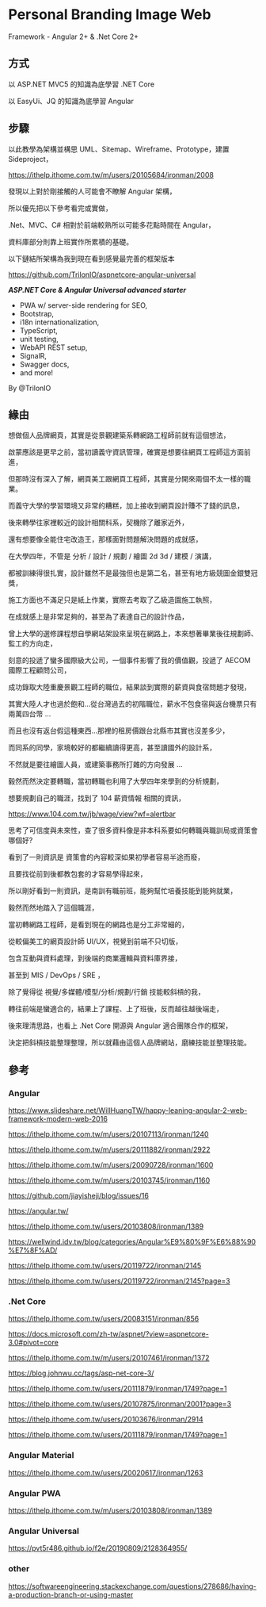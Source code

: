 # Personal Branding Image Web

Framework - Angular 2+ & .Net Core 2+

## 方式

以 ASP.NET MVC5 的知識為底學習 .NET Core

以 EasyUi、JQ 的知識為底學習 Angular

## 步驟

以此教學為架構並構思 UML、Sitemap、Wireframe、Prototype，建置 Sideproject，

<https://ithelp.ithome.com.tw/m/users/20105684/ironman/2008>

發現以上對於剛接觸的人可能會不瞭解 Angular 架構，

所以優先把以下參考看完或實做，

.Net、MVC、C# 相對於前端較熟所以可能多花點時間在 Angular，

資料庫部分則靠上班實作所累積的基礎。

以下鏈結所架構為我到現在看到感覺最完善的框架版本

<https://github.com/TrilonIO/aspnetcore-angular-universal>

***ASP.NET Core & Angular Universal advanced starter***

- PWA w/ server-side rendering for SEO,
- Bootstrap,
- i18n internationalization,
- TypeScript,
- unit testing,
- WebAPI REST setup,
- SignalR,
- Swagger docs,
- and more!

By @TrilonIO

## 緣由

想做個人品牌網頁，其實是從景觀建築系轉網路工程師前就有這個想法，

啟蒙應該是更早之前，當初讀義守資訊管理，確實是想要往網頁工程師這方面前進，

但那時沒有深入了解，網頁美工跟網頁工程師，其實是分開來兩個不太一樣的職業。

而義守大學的學習環境又非常的糟糕，加上接收到網頁設計賺不了錢的訊息，

後來轉學往家裡較近的設計相關科系，契機除了離家近外，

還有想要像全能住宅改造王，那樣面對問題解決問題的成就感，

在大學四年，不管是 分析 / 設計 / 規劃 / 繪圖 2d 3d / 建模 / 演講，

都被訓練得很扎實，設計雖然不是最強但也是第二名，甚至有地方級競圖金銀雙冠獎，

施工方面也不滿足只是紙上作業，實際去考取了乙級造園施工執照，

在成就感上是非常足夠的，甚至為了表達自己的設計作品，

曾上大學的選修課程想自學網站架設來呈現在網路上，本來想著畢業後往規劃師、監工的方向走，

刻意的投遞了蠻多國際級大公司，一個事件影響了我的價值觀，投遞了 AECOM 國際工程顧問公司，

成功錄取大陸重慶景觀工程師的職位，結果談到實際的薪資與食宿問題才發現，

其實大陸人才也過於飽和...從台灣過去的初階職位，薪水不包食宿與返台機票只有兩萬四台幣 ...

而且也沒有返台假這種東西...那裡的租房價跟台北縣市其實也沒差多少，

而同系的同學，家境較好的都繼續讀得更高，甚至讀國外的設計系，

不然就是要往繪圖人員，或建築事務所打雜的方向發展 ...

毅然而然決定要轉職，當初轉職也利用了大學四年來學到的分析規劃，

想要規劃自己的職涯，找到了 104 薪資情報 相關的資訊，

<https://www.104.com.tw/jb/wage/view?wf=alertbar>

思考了可信度與未來性，查了很多資料像是非本科系要如何轉職與職訓局或資策會哪個好?

看到了一則資訊是 資策會的內容較深如果初學者容易半途而廢，

且要找從前到後都教包套的才容易學得起來，

所以剛好看到一則資訊，是南訓有職前班，能夠幫忙培養技能到能夠就業，

毅然而然地踏入了這個職涯，

當初轉網路工程師，是看到現在的網路也是分工非常細的，

從較偏美工的網頁設計師 UI/UX，視覺到前端不只切版，

包含互動與資料處理，到後端的商業邏輯與資料庫界接，

甚至到 MIS / DevOps / SRE ，

除了覺得從 視覺/多媒體/模型/分析/規劃/行銷 技能較斜槓的我，

轉往前端是蠻適合的，結果上了課程、上了班後，反而越往越後端走，

後來理清思路，也看上 .Net Core 開源與 Angular 適合團隊合作的框架，

決定把斜槓技能整理整理，所以就藉由這個人品牌網站，磨練技能並整理技能。

## 參考

### Angular

<https://www.slideshare.net/WillHuangTW/happy-leaning-angular-2-web-framework-modern-web-2016>

<https://ithelp.ithome.com.tw/m/users/20107113/ironman/1240>

<https://ithelp.ithome.com.tw/m/users/20111882/ironman/2922>

<https://ithelp.ithome.com.tw/m/users/20090728/ironman/1600>

<https://ithelp.ithome.com.tw/m/users/20103745/ironman/1160>

<https://github.com/jiayisheji/blog/issues/16>

<https://angular.tw/>

<https://ithelp.ithome.com.tw/users/20103808/ironman/1389>

<https://wellwind.idv.tw/blog/categories/Angular%E9%80%9F%E6%88%90%E7%8F%AD/>

<https://ithelp.ithome.com.tw/users/20119722/ironman/2145>

<https://ithelp.ithome.com.tw/users/20119722/ironman/2145?page=3>


### .Net Core

<https://ithelp.ithome.com.tw/users/20083151/ironman/856>

<https://docs.microsoft.com/zh-tw/aspnet/?view=aspnetcore-3.0#pivot=core>

<https://ithelp.ithome.com.tw/m/users/20107461/ironman/1372>

<https://blog.johnwu.cc/tags/asp-net-core-3/>

<https://ithelp.ithome.com.tw/users/20111879/ironman/1749?page=1>

<https://ithelp.ithome.com.tw/users/20107875/ironman/2001?page=3>

<https://ithelp.ithome.com.tw/users/20103676/ironman/2914>

<https://ithelp.ithome.com.tw/users/20111879/ironman/1749?page=1>

### Angular Material

<https://ithelp.ithome.com.tw/users/20020617/ironman/1263>

### Angular PWA

<https://ithelp.ithome.com.tw/m/users/20103808/ironman/1389>

### Angular Universal

<https://pvt5r486.github.io/f2e/20190809/2128364955/>

### other

<https://softwareengineering.stackexchange.com/questions/278686/having-a-production-branch-or-using-master>
